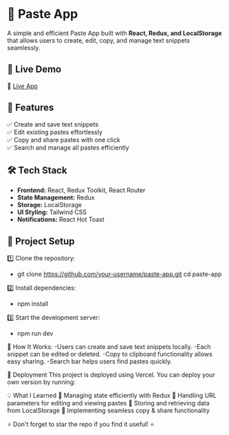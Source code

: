  # 📝 Paste App  

A simple and efficient Paste App built with **React, Redux, and LocalStorage** that allows users to create, edit, copy, and manage text snippets seamlessly.  

## 🚀 Live Demo  
🔗 [Live App](https://paste-app-iota-six.vercel.app)  

## 📌 Features  
✅ Create and save text snippets  
✅ Edit existing pastes effortlessly  
✅ Copy and share pastes with one click  
✅ Search and manage all pastes efficiently  

## 🛠 Tech Stack  
- **Frontend:** React, Redux Toolkit, React Router  
- **State Management:** Redux  
- **Storage:** LocalStorage  
- **UI Styling:** Tailwind CSS  
- **Notifications:** React Hot Toast  

## 📂 Project Setup  

1️⃣ Clone the repository:  

- git clone https://github.com/your-username/paste-app.git
cd paste-app

2️⃣ Install dependencies:
- npm install

3️⃣ Start the development server:
- npm run dev

📌 How It Works:
-Users can create and save text snippets locally.
-Each snippet can be edited or deleted.
-Copy to clipboard functionality allows easy sharing.
-Search bar helps users find pastes quickly.

🚀 Deployment
This project is deployed using Vercel. You can deploy your own version by running:
 
 
💡 What I Learned
📌 Managing state efficiently with Redux
📌 Handling URL parameters for editing and viewing pastes
📌 Storing and retrieving data from LocalStorage
📌 Implementing seamless copy & share functionality

⭐ Don't forget to star the repo if you find it useful! ⭐

 
  

 
